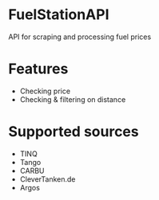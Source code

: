 # FuelStationAPI
API for scraping and processing fuel prices

# Features
 - Checking price
 - Checking & filtering on distance

# Supported sources
 - TINQ
 - Tango
 - CARBU
 - CleverTanken.de
 - Argos
